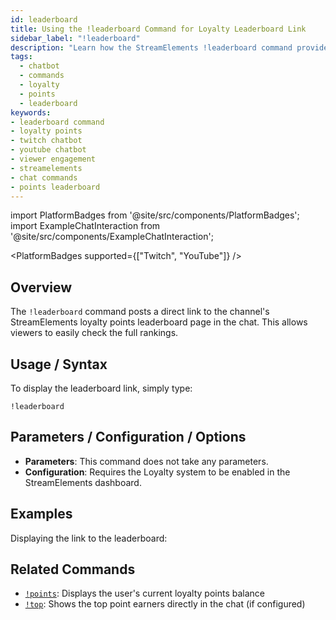 ```yaml
---
id: leaderboard
title: Using the !leaderboard Command for Loyalty Leaderboard Link
sidebar_label: "!leaderboard"
description: "Learn how the StreamElements !leaderboard command provides a direct link to the channel's loyalty points leaderboard page."
tags:
  - chatbot
  - commands
  - loyalty
  - points
  - leaderboard
keywords:
- leaderboard command
- loyalty points
- twitch chatbot
- youtube chatbot
- viewer engagement
- streamelements
- chat commands
- points leaderboard
---
```


import PlatformBadges from '@site/src/components/PlatformBadges';
import ExampleChatInteraction from '@site/src/components/ExampleChatInteraction';

<PlatformBadges supported={["Twitch", "YouTube"]} />

## Overview

The `!leaderboard` command posts a direct link to the channel's StreamElements loyalty points leaderboard page in the chat. This allows viewers to easily check the full rankings.

## Usage / Syntax

To display the leaderboard link, simply type:

```
!leaderboard
```

## Parameters / Configuration / Options

- **Parameters**: This command does not take any parameters.
- **Configuration**: Requires the Loyalty system to be enabled in the StreamElements dashboard.

## Examples

Displaying the link to the leaderboard:

<ExampleChatInteraction
  inputPersona="viewer"
  inputMessage="!leaderboard"
  outputMessage="Check out the [ChannelName] Leaderboard here: https://streamelements.com/[ChannelName]/leaderboard"
/>

## Related Commands

- [`!points`](points.md): Displays the user's current loyalty points balance
- [`!top`](top.md): Shows the top point earners directly in the chat (if configured)
